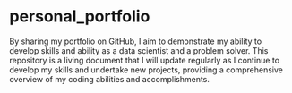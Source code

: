 # personal_portfolio
By sharing my portfolio on GitHub, I aim to demonstrate my ability to develop skills and ability as a data scientist and a problem solver. This repository is a living document that I will update regularly as I continue to develop my skills and undertake new projects, providing a comprehensive overview of my coding abilities and accomplishments.
